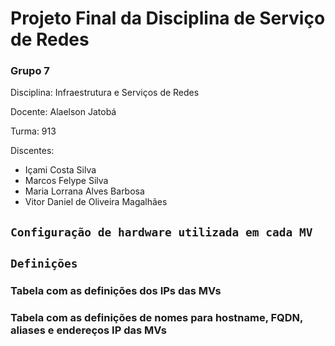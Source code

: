 # Projeto Final da Disciplina de Serviço de Redes
### Grupo 7

Disciplina: Infraestrutura e Serviços de Redes

Docente: Alaelson Jatobá

Turma: 913

Discentes:

* Içami Costa Silva
* Marcos Felype Silva
* Maria Lorrana Alves Barbosa
* Vitor Daniel de Oliveira Magalhães

## ``Configuração de hardware utilizada em cada MV``

## ``Definições``

### Tabela com as definições dos IPs das MVs

### Tabela com as definições de nomes para hostname, FQDN, aliases e endereços IP das MVs

